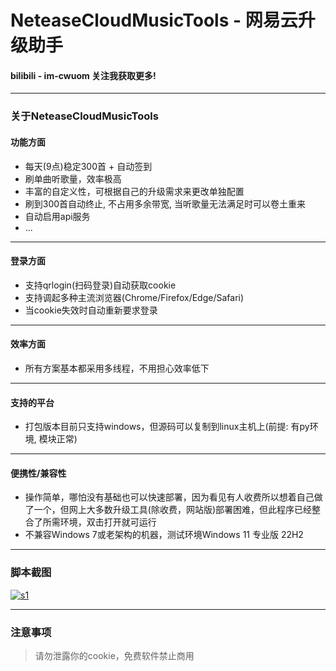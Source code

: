 # **NeteaseCloudMusicTools**   - 网易云升级助手

#### bilibili - im-cwuom 关注我获取更多!

------------



### 关于NeteaseCloudMusicTools
#### 功能方面
- 每天(9点)稳定300首 + 自动签到
- 刷单曲听歌量，效率极高
- 丰富的自定义性，可根据自己的升级需求来更改单独配置
- 刷到300首自动终止, 不占用多余带宽, 当听歌量无法满足时可以卷土重来
- 自动启用api服务
- ...
------------
#### 登录方面 
- 支持qrlogin(扫码登录)自动获取cookie
- 支持调起多种主流浏览器(Chrome/Firefox/Edge/Safari)
- 当cookie失效时自动重新要求登录
------------
#### 效率方面
- 所有方案基本都采用多线程，不用担心效率低下

------------

#### 支持的平台
- 打包版本目前只支持windows，但源码可以复制到linux主机上(前提: 有py环境, 模块正常)

------------

#### 便携性/兼容性
- 操作简单，哪怕没有基础也可以快速部署，因为看见有人收费所以想着自己做了一个，但网上大多数升级工具(除收费，网站版)部署困难，但此程序已经整合了所需环境，双击打开就可运行
- 不兼容Windows 7或老架构的机器，测试环境Windows 11 专业版 22H2


------------

### 脚本截图
[![s1](https://raw.githubusercontent.com/cwuom/netease-cloud-LV10/main/s1.png "s1")](https://raw.githubusercontent.com/cwuom/netease-cloud-LV10/main/s1.png "s1")


------------

### 注意事项
> 请勿泄露你的cookie，免费软件禁止商用

